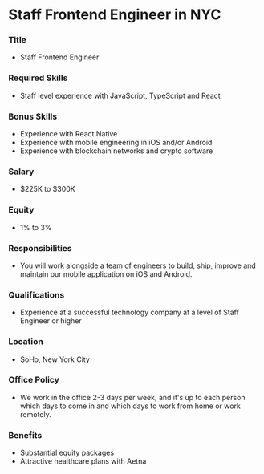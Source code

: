 # Staff Frontend Engineer in NYC

### Title

- Staff Frontend Engineer

### Required Skills

- Staff level experience with JavaScript, TypeScript and React

### Bonus Skills

- Experience with React Native
- Experience with mobile engineering in iOS and/or Android
- Experience with blockchain networks and crypto software

### Salary

- $225K to $300K

### Equity

- 1% to 3%

### Responsibilities

- You will work alongside a team of engineers to build, ship, improve and maintain our mobile application on iOS and Android.

### Qualifications

- Experience at a successful technology company at a level of Staff Engineer or higher

### Location

- SoHo, New York City

### Office Policy

- We work in the office 2-3 days per week, and it's up to each person which days to come in and which days to work from home or work remotely.

### Benefits

- Substantial equity packages
- Attractive healthcare plans with Aetna
